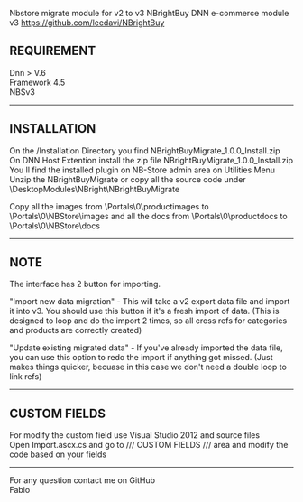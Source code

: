 Nbstore migrate module for v2 to v3
NBrightBuy DNN e-commerce module v3 https://github.com/leedavi/NBrightBuy

<h2>REQUIREMENT</h2>
Dnn > V.6<br/>
Framework 4.5<br/>
NBSv3<br/>
<hr/>
<h2>INSTALLATION</h2>
On the /Installation Directory you find NBrightBuyMigrate_1.0.0_Install.zip<br/>
On DNN Host Extention install the zip file NBrightBuyMigrate_1.0.0_Install.zip<br/>
You ll find the installed plugin on NB-Store admin area on Utilities Menu<br/>
Unzip the NBrightBuyMigrate or copy all the source code under \DesktopModules\NBright\NBrightBuyMigrate<br/>

Copy all the images from \Portals\0\productimages to \Portals\0\NBStore\images
and all the docs from \Portals\0\productdocs to \Portals\0\NBStore\docs

<hr/>
<h2>NOTE</h2>

The interface has 2 button for importing. 

"Import new data migration" - This will take a v2 export data file and import it into v3.  You should use this button if it's a fresh import of data. (This is designed to loop and do the import 2 times, so all cross refs for categories and products are correctly created)

"Update existing migrated data" - If you've already imported the data file, you can use this option to redo the import if anything got missed. (Just makes things quicker, becuase in this case we don't need a double loop to link refs) 

 
<hr/>
<h2>CUSTOM FIELDS</h2>
For modify the custom field use Visual Studio 2012 and source files<br/>
Open Import.ascx.cs and go to /// CUSTOM FIELDS /// area and modify the code based on your fields<br/>
<hr/>
For any question contact me on GitHub<br/>
Fabio
